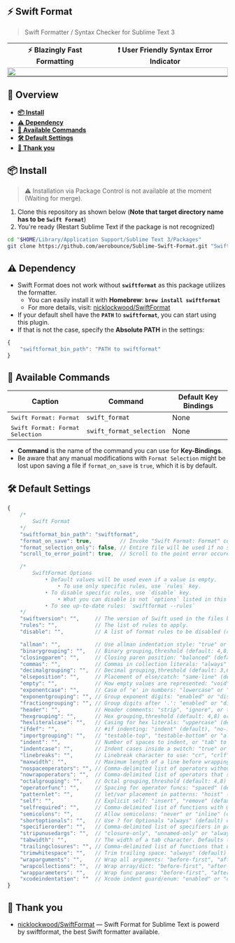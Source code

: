 ## ⚡️ Swift Format

> Swift Formatter / Syntax Checker for Sublime Text 3<br>

<table width="100%" style="border-spacing: 0px;">
<tr>
    <th><b>⚡️ Blazingly Fast Formatting</b></th>
    <th><b>❗️ User Friendly Syntax Error Indicator</a></b></th>
</tr>
<tr>
    <td colspan="2" style="padding: 0px; margin: 0px;">
        <img src="https://user-images.githubusercontent.com/10491362/87870544-01507d00-c9e4-11ea-9fa1-1f7eb4b5bb20.gif" style="display: block; width: 100%;" />
    </td>
</tr>
</table>

## 📜 Overview
- **[📦 Install](#-Install)**
- **[⚠️ Dependency](#%EF%B8%8F-dependency)**
- **[📝 Available Commands](#-Available-Commands)**
- **[🛠 Default Settings](#-Default-Settings)**
- **[🤝 Thank you](#-Thank-you)**

## 📦 Install

> ⚠️ Installation via Package Control is not available at the moment (Waiting for merge).

1. Clone this repository as shown below (**Note that target directory name has to be `Swift Format`**)
2. You're ready (Restart Sublime Text if the package is not recognized)

```sh
cd "$HOME/Library/Application Support/Sublime Text 3/Packages"
git clone https://github.com/aerobounce/Sublime-Swift-Format.git "Swift Format"
```

## ⚠️ Dependency

- Swift Format does not work without **`swiftformat`** as this package utilizes the formatter.
    - You can easily install it with **Homebrew**: **`brew install swiftformat`**
    - For more details, visit: [nicklockwood/SwiftFormat][swiftformat]
- If your default shell have the **`PATH`** to **`swiftformat`**, you can start using this plugin.
- If that is not the case, specify the **Absolute PATH** in the settings:
```JavaScript
{
    "swiftformat_bin_path": "PATH to swiftformat"
}
```

## 📝 Available Commands

| Caption                                   | Command                         | Default Key Bindings |
| ----------------------------------------- | ------------------------------- | -------------------- |
| <kbd>Swift Format: Format</kbd>           | `swift_format`                  | None                 |
| <kbd>Swift Format: Format Selection</kbd> | `swift_format_selection`        | None                 |

- **Command** is the name of the command you can use for **Key-Bindings**.
- Be aware that any manual modifications with `Format Selection` might be lost upon saving a file if `format_on_save` is `true`, which it is by default.

## 🛠 Default Settings

```javascript
{
    /*
        Swift Format
    */
    "swiftformat_bin_path": "swiftformat",
    "format_on_save": true,         // Invoke "Swift Format: Format" command on save
    "format_selection_only": false, // Entire file will be used if no selection available
    "scroll_to_error_point": true,  // Scroll to the point error occured

    /*
        SwiftFormat Options
            • Default values will be used even if a value is empty.
                • To use only specific rules, use `rules` key.
            • To disable specific rules, use `disable` key.
                • What you can disable is not `options` listed in this file, but `rules`.
            • To see up-to-date rules: `swiftformat --rules`
    */
    "swiftversion": "",     // The version of Swift used in the files being formatted
    "rules": "",            // The list of rules to apply.
    "disable": "",          // A list of format rules to be disabled (comma-delimited)

    "allman": "",           // Use allman indentation style: "true" or "false" (default)
    "binarygrouping": "",   // Binary grouping,threshold (default: 4,8) or "none", "ignore"
    "closingparen": "",     // Closing paren position: "balanced" (default) or "same-line"
    "commas": "",           // Commas in collection literals: "always" (default) or "inline"
    "decimalgrouping": "",  // Decimal grouping,threshold (default: 3,6) or "none", "ignore"
    "elseposition": "",     // Placement of else/catch: "same-line" (default) or "next-line"
    "empty": "",            // How empty values are represented: "void" (default) or "tuple"
    "exponentcase": "",     // Case of 'e' in numbers: "lowercase" or "uppercase" (default)
    "exponentgrouping": "", // Group exponent digits: "enabled" or "disabled" (default)
    "fractiongrouping": "", // Group digits after '.': "enabled" or "disabled" (default)
    "header": "",           // Header comments: "strip", "ignore", or the text you wish use
    "hexgrouping": "",      // Hex grouping,threshold (default: 4,8) or "none", "ignore"
    "hexliteralcase": "",   // Casing for hex literals: "uppercase" (default) or "lowercase"
    "ifdef": "",            // #if indenting: "indent" (default), "no-indent" or "outdent"
    "importgrouping": "",   // "testable-top", "testable-bottom" or "alphabetized" (default)
    "indent": "",           // Number of spaces to indent, or "tab" to use tabs
    "indentcase": "",       // Indent cases inside a switch: "true" or "false" (default)
    "linebreaks": "",       // Linebreak character to use: "cr", "crlf" or "lf" (default)
    "maxwidth": "",         // Maximum length of a line before wrapping. defaults to "none"
    "nospaceoperators": "", // Comma-delimited list of operators without surrounding space
    "nowrapoperators": "",  // Comma-delimited list of operators that shouldn't be wrapped
    "octalgrouping": "",    // Octal grouping,threshold (default: 4,8) or "none", "ignore"
    "operatorfunc": "",     // Spacing for operator funcs: "spaced" (default) or "no-space"
    "patternlet": "",       // let/var placement in patterns: "hoist" (default) or "inline"
    "self": "",             // Explicit self: "insert", "remove" (default) or "init-only"
    "selfrequired": "",     // Comma-delimited list of functions with @autoclosure arguments
    "semicolons": "",       // Allow semicolons: "never" or "inline" (default)
    "shortoptionals": "",   // Use ? for Optionals "always" (default) or "except-properties"
    "specifierorder": "",   // Comma-delimited list of specifiers in preferred order
    "stripunusedargs": "",  // "closure-only", "unnamed-only" or "always" (default)
    "tabwidth": "",         // The width of a tab character. Defaults to "unspecified"
    "trailingclosures": "", // Comma-delimited list of functions that use trailing closures
    "trimwhitespace": "",   // Trim trailing space: "always" (default) or "nonblank-lines"
    "wraparguments": "",    // Wrap all arguments: "before-first", "after-first", "preserve"
    "wrapcollections": "",  // Wrap array/dict: "before-first", "after-first", "preserve"
    "wrapparameters": "",   // Wrap func params: "before-first", "after-first", "preserve"
    "xcodeindentation": ""  // Xcode indent guard/enum: "enabled" or "disabled" (default)
}
```

## 🤝 Thank you

- [nicklockwood/SwiftFormat][swiftformat] — Swift Format for Sublime Text is powerd by swiftformat, the best Swift formatter available.

[swiftformat]: https://github.com/nicklockwood/SwiftFormat
